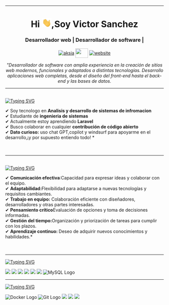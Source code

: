 


<hr>
<h1 align="center">Hi <img src="https://raw.githubusercontent.com/ABSphreak/ABSphreak/master/gifs/Hi.gif" width="30px">,Soy Victor Sanchez</h1>
<h3 align="center">Desarrollador web | Desarrollador de software |</h3>
<p align="center">
<a href="https://www.linkedin.com/in/-hugosanchez2022/" target="blank"><img align="center" src="https://cdn.jsdelivr.net/npm/simple-icons@3.0.1/icons/linkedin.svg" alt="aksia" height="30" width="40" /></a>
<a href = "mailto: victordev1986gmail.com"><img align="center" src="https://simpleicons.org/icons/gmail.svg" height="30" width="40" /></a>
<a href="https://victorsanchez.vercel.app/" target="blank"><img align="center" src="https://cdn.jsdelivr.net/gh/devicons/devicon/icons/webstorm/webstorm-original.svg" alt="website" height="30" width="40" /></a>
</p>
</p>
<p align="center">
<em> "Desarrollador de software con amplia experiencia en la creación de sitios web modernos, funcionales y adaptados a distintas tecnologías. Desarrollo aplicaciones web completas, desde el diseño del front-end hasta el back-end y las bases de datos. </em>
  <br>  
</p>
<hr/>
<br>
<a href="https://git.io/typing-svg"><img src="https://readme-typing-svg.herokuapp.com?font=Fira+Code&weight=900&size=30&pause=1000&color=38C2FF&width=435&lines=Algo+de+mi" alt="Typing SVG" /></a>
<br>

✔ Soy tecnologo en **Analisis y desarrollo de sistemas de infromacion**<br>
✔ Estudiante de **ingenieria de sistemas** <br>
✔ Actualmente estoy aprendiendo **Laravel**<br>
✔ Busco colaborar en cualquier **contribución de código abierto**<br>
✔ **Dato curioso:** uso chat GPT,copilot y windsurf para apoyarme en el desarrollo,¡y por supuesto entiendo todo!
*<br><br><br>

<hr>
<br>
<a href="https://git.io/typing-svg"><img src="https://readme-typing-svg.herokuapp.com?font=Fira+Code&weight=900&size=30&pause=1000&color=38C2FF&width=435&lines=Habilidades+blandas" alt="Typing SVG" /></a>
<br>

✔ <b>Comunicación efectiva</b>:Capacidad para expresar ideas y colaborar con el equipo.<br>
✔ <b>Adaptabilidad:</b>Flexibilidad para adaptarse a nuevas tecnologías y requisitos cambiantes.<br>
✔ <b>Trabajo en equipo:</b> Colaboración eficiente con diseñadores, desarrolladores y otras partes interesadas.<br>
✔ <b>Pensamiento crítico</b>Evaluación de opciones y toma de decisiones informadas.<br>
✔ <b>Gestión del tiempo:</b>Organización y priorización de tareas para cumplir con los plazos.<br>
✔ <b>Aprendizaje continuo: </b> Deseo de adquirir nuevos conocimientos y habilidades.*<br><br><br>

<hr>
<a href="https://git.io/typing-svg"><img src="https://readme-typing-svg.herokuapp.com?font=Fira+Code&weight=900&size=30&pause=1000&color=38C2FF&width=435&lines=Tecnologias" alt="Typing SVG" /></a>
<br>
<p align="left">
  
  <img height="80" src="https://github.com/user-attachments/assets/8b885b65-16fa-4ab9-b392-4339b423fe6a">
  <img height="80" src="https://github.com/user-attachments/assets/fc865f79-b487-49ea-9198-774867a3f794">
  <img height="80" src="https://github.com/user-attachments/assets/6e40a3f3-0e7a-42d6-b389-f5603b0b863c"> 
  <img height="80" src="https://github.com/user-attachments/assets/bcee37b4-e063-4e98-b27c-87ba4801caf3">
  <img height="80" src="https://github.com/user-attachments/assets/5cc815f1-42ef-4fac-9e4a-2b6023807b8c">
  <img height="80" src="https://github.com/user-attachments/assets/6e8e1a3b-7e1d-4e2e-9e2a-2e8b2e8b2e8b">
  <img height="70" src="https://cdn.jsdelivr.net/gh/devicons/devicon/icons/mysql/mysql-original.svg" alt="MySQL Logo">

<hr>
<a href="https://git.io/typing-svg"><img src="https://readme-typing-svg.herokuapp.com?font=Fira+Code&weight=900&size=30&pause=1000&color=38C2FF&width=435&lines=Otras+herramientas" alt="Typing SVG" /></a>
<br>
<p align="left">
  <img height="70" src="https://cdn.jsdelivr.net/gh/devicons/devicon/icons/docker/docker-original.svg" alt="Docker Logo">
  <img height="70" src="https://cdn.jsdelivr.net/gh/devicons/devicon/icons/git/git-original.svg" alt="Git Logo">
  <img height="80" src="https://github.com/user-attachments/assets/be569546-ed3c-42cf-939b-58ce938872b2"> 
  <img height="80" src="https://github.com/user-attachments/assets/06f2f83c-bd31-4848-a898-9f404de616be">
  <img height="80" src="https://github.com/user-attachments/assets/495829c6-ae2a-4867-9cb4-04e1cfaf1df5">


